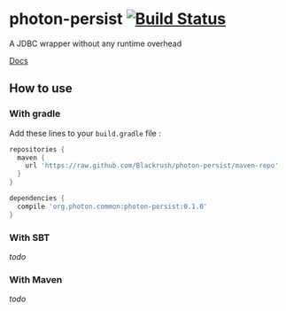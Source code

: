 photon-persist [![Build Status](https://travis-ci.org/Blackrush/photon-persist.png?branch=master)](https://travis-ci.org/Blackrush/photon-persist)
==============

A JDBC wrapper without any runtime overhead

[Docs](http://blackrush.github.io/photon-persist/)

## How to use

### With gradle

Add these lines to your `build.gradle` file :

```groovy
repositories {
  maven {
    url 'https://raw.github.com/Blackrush/photon-persist/maven-repo'
  }
}

dependencies {
  compile 'org.photon.common:photon-persist:0.1.0'
}
```

### With SBT

_todo_

### With Maven

_todo_
